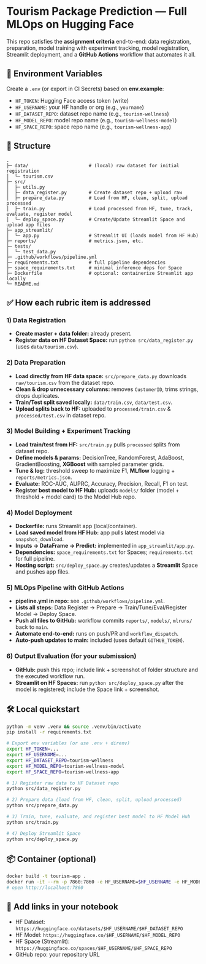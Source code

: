 # Tourism Package Prediction — Full MLOps on Hugging Face

This repo satisfies the **assignment criteria** end-to-end: data registration, preparation, model training with experiment tracking, model registration, Streamlit deployment, and a **GitHub Actions** workflow that automates it all.

## 🔐 Environment Variables
Create a `.env` (or export in CI Secrets) based on **env.example**:
- `HF_TOKEN`: Hugging Face access token (write)
- `HF_USERNAME`: your HF handle or org (e.g., `yourname`)
- `HF_DATASET_REPO`: dataset repo name (e.g., `tourism-wellness`)
- `HF_MODEL_REPO`: model repo name (e.g., `tourism-wellness-model`)
- `HF_SPACE_REPO`: space repo name (e.g., `tourism-wellness-app`)

## 📁 Structure
```
.
├─ data/                      # (local) raw dataset for initial registration
│  └─ tourism.csv
├─ src/
│  ├─ utils.py
│  ├─ data_register.py        # Create dataset repo + upload raw
│  ├─ prepare_data.py         # Load from HF, clean, split, upload processed
│  ├─ train.py                # Load processed from HF, tune, track, evaluate, register model
│  └─ deploy_space.py         # Create/Update Streamlit Space and upload app files
├─ app_streamlit/
│  └─ app.py                  # Streamlit UI (loads model from HF Hub)
├─ reports/                   # metrics.json, etc.
├─ tests/
│  └─ test_data.py
├─ .github/workflows/pipeline.yml
├─ requirements.txt           # full pipeline dependencies
├─ space_requirements.txt     # minimal inference deps for Space
├─ Dockerfile                 # optional: containerize Streamlit app locally
└─ README.md
```

## ✅ How each rubric item is addressed

### 1) Data Registration
- **Create master + data folder:** already present.
- **Register data on HF Dataset Space:** run `python src/data_register.py` (uses `data/tourism.csv`).

### 2) Data Preparation
- **Load directly from HF data space:** `src/prepare_data.py` downloads `raw/tourism.csv` from the dataset repo.
- **Clean & drop unnecessary columns:** removes `CustomerID`, trims strings, drops duplicates.
- **Train/Test split saved locally:** `data/train.csv`, `data/test.csv`.
- **Upload splits back to HF:** uploaded to `processed/train.csv` & `processed/test.csv` in dataset repo.

### 3) Model Building + Experiment Tracking
- **Load train/test from HF:** `src/train.py` pulls `processed` splits from dataset repo.
- **Define models & params:** DecisionTree, RandomForest, AdaBoost, GradientBoosting, **XGBoost** with sampled parameter grids.
- **Tune & log:** threshold sweep to maximize F1, **MLflow** logging + `reports/metrics.json`.
- **Evaluate:** ROC-AUC, AUPRC, Accuracy, Precision, Recall, F1 on test.
- **Register best model to HF Hub:** uploads `models/` folder (model + threshold + model card) to the Model Hub repo.

### 4) Model Deployment
- **Dockerfile:** runs Streamlit app (local/container).
- **Load saved model from HF Hub:** app pulls latest model via `snapshot_download`.
- **Inputs → DataFrame → Predict:** implemented in `app_streamlit/app.py`.
- **Dependencies:** `space_requirements.txt` for Spaces; `requirements.txt` for full pipeline.
- **Hosting script:** `src/deploy_space.py` creates/updates a **Streamlit** Space and pushes app files.

### 5) MLOps Pipeline with GitHub Actions
- **pipeline.yml in repo:** see `.github/workflows/pipeline.yml`.
- **Lists all steps:** Data Register → Prepare → Train/Tune/Eval/Register Model → Deploy Space.
- **Push all files to GitHub:** workflow commits `reports/`, `models/`, `mlruns/` back to `main`.
- **Automate end-to-end:** runs on push/PR and `workflow_dispatch`.
- **Auto-push updates to main:** included (uses default `GITHUB_TOKEN`).

### 6) Output Evaluation (for your submission)
- **GitHub:** push this repo; include link + screenshot of folder structure and the executed workflow run.
- **Streamlit on HF Spaces:** run `python src/deploy_space.py` after the model is registered; include the Space link + screenshot.

## 🛠️ Local quickstart
```bash
python -m venv .venv && source .venv/bin/activate
pip install -r requirements.txt

# Export env variables (or use .env + direnv)
export HF_TOKEN=...
export HF_USERNAME=...
export HF_DATASET_REPO=tourism-wellness
export HF_MODEL_REPO=tourism-wellness-model
export HF_SPACE_REPO=tourism-wellness-app

# 1) Register raw data to HF Dataset repo
python src/data_register.py

# 2) Prepare data (load from HF, clean, split, upload processed)
python src/prepare_data.py

# 3) Train, tune, evaluate, and register best model to HF Model Hub
python src/train.py

# 4) Deploy Streamlit Space
python src/deploy_space.py
```

## 📦 Container (optional)
```bash
docker build -t tourism-app .
docker run -it --rm -p 7860:7860 -e HF_USERNAME=$HF_USERNAME -e HF_MODEL_REPO=$HF_MODEL_REPO tourism-app
# open http://localhost:7860
```

## 🔗 Add links in your notebook
- HF Dataset: `https://huggingface.co/datasets/$HF_USERNAME/$HF_DATASET_REPO`
- HF Model: `https://huggingface.co/$HF_USERNAME/$HF_MODEL_REPO`
- HF Space (Streamlit): `https://huggingface.co/spaces/$HF_USERNAME/$HF_SPACE_REPO`
- GitHub repo: your repository URL
